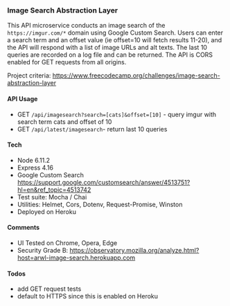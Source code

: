 ### Image Search Abstraction Layer 

This API microservice conducts an image search of the `https://imgur.com/*` domain using Google Custom Search. 
Users can enter a search term and an offset value (ie offset=10 will fetch results 11-20), and the API will respond 
with a list of image URLs and alt texts. The last 10 queries are recorded on a log file and can be returned. The API 
is CORS enabled for GET requests from all origins. 

Project criteria: https://www.freecodecamp.org/challenges/image-search-abstraction-layer 

#### API Usage  
- GET `/api/imagesearch?search=[cats]&offset=[10]` - query imgur with search term cats and offset of 10  
- GET `/api/latest/imagesearch`- return last 10 queries  

#### Tech 
- Node 6.11.2    
- Express 4.16   
- Google Custom Search https://support.google.com/customsearch/answer/4513751?hl=en&ref_topic=4513742  
- Test suite: Mocha / Chai  
- Utilities: Helmet, Cors, Dotenv, Request-Promise, Winston  
- Deployed on Heroku  

#### Comments
- UI Tested on Chrome, Opera, Edge  
- Security Grade B: https://observatory.mozilla.org/analyze.html?host=arwl-image-search.herokuapp.com  

#### Todos 
- add GET request tests  
- default to HTTPS since this is enabled on Heroku






